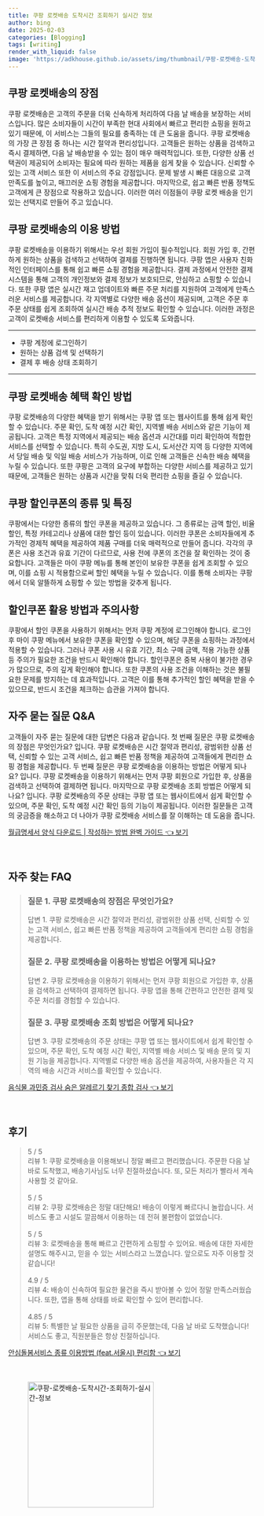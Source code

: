 ```yaml
---
title: 쿠팡 로켓배송 도착시간 조회하기 실시간 정보
author: bing
date: 2025-02-03
categories: [Blogging]
tags: [writing]
render_with_liquid: false
image: 'https://adkhouse.github.io/assets/img/thumbnail/쿠팡-로켓배송-도착시간-조회하기-실시간-정보.webp'
---
```



<h2 id='로켓배송 장점'>쿠팡 로켓배송의 장점</h2>

<p>쿠팡 로켓배송은 고객의 주문을 더욱 신속하게 처리하여 다음 날 배송을 보장하는 서비스입니다. 많은 소비자들이 시간이 부족한 현대 사회에서 빠르고 편리한 쇼핑을 원하고 있기 때문에, 이 서비스는 그들의 필요를 충족하는 데 큰 도움을 줍니다. 쿠팡 로켓배송의 가장 큰 장점 중 하나는 시간 절약과 편리성입니다. 고객들은 원하는 상품을 검색하고 즉시 결제하면, 다음 날 배송받을 수 있는 점이 매우 매력적입니다. 또한, 다양한 상품 선택권이 제공되어 소비자는 필요에 따라 원하는 제품을 쉽게 찾을 수 있습니다. 신뢰할 수 있는 고객 서비스 또한 이 서비스의 주요 강점입니다. 문제 발생 시 빠른 대응으로 고객 만족도를 높이고, 매끄러운 쇼핑 경험을 제공합니다. 마지막으로, 쉽고 빠른 반품 정책도 고객에게 큰 장점으로 작용하고 있습니다. 이러한 여러 이점들이 쿠팡 로켓 배송을 인기 있는 선택지로 만들어 주고 있습니다.</p>

<h2 id='이용 방법'>쿠팡 로켓배송의 이용 방법</h2>

<p>쿠팡 로켓배송을 이용하기 위해서는 우선 회원 가입이 필수적입니다. 회원 가입 후, 간편하게 원하는 상품을 검색하고 선택하여 결제를 진행하면 됩니다. 쿠팡 앱은 사용자 친화적인 인터페이스를 통해 쉽고 빠른 쇼핑 경험을 제공합니다. 결제 과정에서 안전한 결제 시스템을 통해 고객의 개인정보와 결제 정보가 보호되므로, 안심하고 쇼핑할 수 있습니다. 또한 쿠팡 앱은 실시간 재고 업데이트와 빠른 주문 처리를 지원하여 고객에게 만족스러운 서비스를 제공합니다. 각 지역별로 다양한 배송 옵션이 제공되며, 고객은 주문 후 주문 상태를 쉽게 조회하여 실시간 배송 추적 정보도 확인할 수 있습니다. 이러한 과정은 고객이 로켓배송 서비스를 편리하게 이용할 수 있도록 도와줍니다.</p>

<hr />

<ul>
    <li>쿠팡 계정에 로그인하기</li>
    <li>원하는 상품 검색 및 선택하기</li>
    <li>결제 후 배송 상태 조회하기</li>
</ul>

<hr />

<h2 id='혜택 확인 방법'>쿠팡 로켓배송 혜택 확인 방법</h2>

<p>쿠팡 로켓배송의 다양한 혜택을 받기 위해서는 쿠팡 앱 또는 웹사이트를 통해 쉽게 확인할 수 있습니다. 주문 확인, 도착 예정 시간 확인, 지역별 배송 서비스와 같은 기능이 제공됩니다. 고객은 특정 지역에서 제공되는 배송 옵션과 시간대를 미리 확인하여 적합한 서비스를 선택할 수 있습니다. 특히 수도권, 지방 도시, 도서산간 지역 등 다양한 지역에서 당일 배송 및 익일 배송 서비스가 가능하며, 이로 인해 고객들은 신속한 배송 혜택을 누릴 수 있습니다. 또한 쿠팡은 고객의 요구에 부합하는 다양한 서비스를 제공하고 있기 때문에, 고객들은 원하는 상품과 시간을 맞춰 더욱 편리한 쇼핑을 즐길 수 있습니다.</p>

<h2 id='할인 쿠폰 종류'>쿠팡 할인쿠폰의 종류 및 특징</h2>

<p>쿠팡에서는 다양한 종류의 할인 쿠폰을 제공하고 있습니다. 그 종류로는 금액 할인, 비율 할인, 특정 카테고리나 상품에 대한 할인 등이 있습니다. 이러한 쿠폰은 소비자들에게 추가적인 경제적 혜택을 제공하여 제품 구매를 더욱 매력적으로 만들어 줍니다. 각각의 쿠폰은 사용 조건과 유효 기간이 다르므로, 사용 전에 쿠폰의 조건을 잘 확인하는 것이 중요합니다. 고객들은 마이 쿠팡 메뉴를 통해 본인이 보유한 쿠폰을 쉽게 조회할 수 있으며, 이를 쇼핑 시 적용함으로써 할인 혜택을 누릴 수 있습니다. 이를 통해 소비자는 쿠팡에서 더욱 알뜰하게 쇼핑할 수 있는 방법을 갖추게 됩니다.</p>

<h2 id='할인쿠폰 활용 방법'>할인쿠폰 활용 방법과 주의사항</h2>

<p>쿠팡에서 할인 쿠폰을 사용하기 위해서는 먼저 쿠팡 계정에 로그인해야 합니다. 로그인 후 마이 쿠팡 메뉴에서 보유한 쿠폰을 확인할 수 있으며, 해당 쿠폰을 쇼핑하는 과정에서 적용할 수 있습니다. 그러나 쿠폰 사용 시 유효 기간, 최소 구매 금액, 적용 가능한 상품 등 주의가 필요한 조건을 반드시 확인해야 합니다. 할인쿠폰은 중복 사용이 불가한 경우가 많으므로, 주의 깊게 확인해야 합니다. 또한 쿠폰의 사용 조건을 이해하는 것은 불필요한 문제를 방지하는 데 효과적입니다. 고객은 이를 통해 추가적인 할인 혜택을 받을 수 있으므로, 반드시 조건을 체크하는 습관을 가져야 합니다.</p>

<h2 id='FAQ'>자주 묻는 질문 Q&A</h2>

<p>고객들이 자주 묻는 질문에 대한 답변은 다음과 같습니다. 첫 번째 질문은 쿠팡 로켓배송의 장점은 무엇인가요? 입니다. 쿠팡 로켓배송은 시간 절약과 편리성, 광범위한 상품 선택, 신뢰할 수 있는 고객 서비스, 쉽고 빠른 반품 정책을 제공하여 고객들에게 편리한 쇼핑 경험을 제공합니다. 두 번째 질문은 쿠팡 로켓배송을 이용하는 방법은 어떻게 되나요? 입니다. 쿠팡 로켓배송을 이용하기 위해서는 먼저 쿠팡 회원으로 가입한 후, 상품을 검색하고 선택하여 결제하면 됩니다. 마지막으로 쿠팡 로켓배송 조회 방법은 어떻게 되나요? 입니다. 쿠팡 로켓배송의 주문 상태는 쿠팡 앱 또는 웹사이트에서 쉽게 확인할 수 있으며, 주문 확인, 도착 예정 시간 확인 등의 기능이 제공됩니다. 이러한 질문들은 고객의 궁금증을 해소하고 더 나아가 쿠팡 로켓배송 서비스를 잘 이해하는 데 도움을 줍니다.</p>


<p><a class="click-button" title="월급명세서 양식 다운로드 | 작성하는 방법 완벽 가이드" href="https://adkhouse.github.io/posts/%EC%9B%94%EA%B8%89%EB%AA%85%EC%84%B8%EC%84%9C-%EC%96%91%EC%8B%9D-%EB%8B%A4%EC%9A%B4%EB%A1%9C%EB%93%9C-%EC%9E%91%EC%84%B1%ED%95%98%EB%8A%94-%EB%B0%A9%EB%B2%95-%EC%99%84%EB%B2%BD-%EA%B0%80%EC%9D%B4%EB%93%9C/" rel="dofollow">월급명세서 양식 다운로드 | 작성하는 방법 완벽 가이드 👈 보기</a></p><br>
<h2 id='자주_찾는_FAQ'>자주 찾는 FAQ</h2>
<div itemscope="" itemtype="https://schema.org/FAQPage">
<blockquote>
<div itemscope="" itemprop="mainEntity" itemtype="https://schema.org/Question">
<h3 itemprop="name">질문 1. 쿠팡 로켓배송의 장점은 무엇인가요?</h3>
<div itemscope="" itemprop="acceptedAnswer" itemtype="https://schema.org/Answer">
<span itemprop="text">
<p>답변 1. 쿠팡 로켓배송은 시간 절약과 편리성, 광범위한 상품 선택, 신뢰할 수 있는 고객 서비스, 쉽고 빠른 반품 정책을 제공하여 고객들에게 편리한 쇼핑 경험을 제공합니다.</p>
</span>
</div>
</div>
<div itemscope="" itemprop="mainEntity" itemtype="https://schema.org/Question">
<h3 itemprop="name">질문 2. 쿠팡 로켓배송을 이용하는 방법은 어떻게 되나요?</h3>
<div itemscope="" itemprop="acceptedAnswer" itemtype="https://schema.org/Answer">
<span itemprop="text">
<p>답변 2. 쿠팡 로켓배송을 이용하기 위해서는 먼저 쿠팡 회원으로 가입한 후, 상품을 검색하고 선택하여 결제하면 됩니다. 쿠팡 앱을 통해 간편하고 안전한 결제 및 주문 처리를 경험할 수 있습니다.</p>
</span>
</div>
</div>
<div itemscope="" itemprop="mainEntity" itemtype="https://schema.org/Question">
<h3 itemprop="name">질문 3. 쿠팡 로켓배송 조회 방법은 어떻게 되나요?</h3>
<div itemscope="" itemprop="acceptedAnswer" itemtype="https://schema.org/Answer">
<span itemprop="text">
<p>답변 3. 쿠팡 로켓배송의 주문 상태는 쿠팡 앱 또는 웹사이트에서 쉽게 확인할 수 있으며, 주문 확인, 도착 예정 시간 확인, 지역별 배송 서비스 및 배송 문의 및 지원 기능을 제공합니다. 지역별로 다양한 배송 옵션을 제공하여, 사용자들은 각 지역의 배송 시간과 서비스를 확인할 수 있습니다.</p>
</span>
</div>
</div>
</blockquote>
</div>
<p><a class="click-button" title="음식물 과민증 검사 숨은 알레르기 찾기 종합 검사" href="https://adkhouse.github.io/posts/%EC%9D%8C%EC%8B%9D%EB%AC%BC-%EA%B3%BC%EB%AF%BC%EC%A6%9D-%EA%B2%80%EC%82%AC-%EC%88%A8%EC%9D%80-%EC%95%8C%EB%A0%88%EB%A5%B4%EA%B8%B0-%EC%B0%BE%EA%B8%B0-%EC%A2%85%ED%95%A9-%EA%B2%80%EC%82%AC/" rel="dofollow">음식물 과민증 검사 숨은 알레르기 찾기 종합 검사 👈 보기</a></p><br>
<h2 id='후기'>후기</h2>
<div itemscope itemtype="https://schema.org/Product">
  <blockquote>
  <div itemprop="review" itemscope itemtype="https://schema.org/Review">
      <div itemprop="reviewRating" itemscope itemtype="https://schema.org/Rating"> <span itemprop="ratingValue">5</span> / <span itemprop="bestRating">5</span> </div>
      <span itemprop="reviewBody">리뷰 1: 쿠팡 로켓배송을 이용해보니 정말 빠르고 편리했습니다. 주문한 다음 날 바로 도착했고, 배송기사님도 너무 친절하셨습니다. 또, 모든 처리가 빨라서 계속 사용할 것 같아요.</span>
  </div>
  <br>
  <div itemprop="review" itemscope itemtype="https://schema.org/Review">
      <div itemprop="reviewRating" itemscope itemtype="https://schema.org/Rating"> <span itemprop="ratingValue">5</span> / <span itemprop="bestRating">5</span> </div>
      <span itemprop="reviewBody">리뷰 2: 쿠팡 로켓배송은 정말 대단해요! 배송이 이렇게 빠르다니 놀랍습니다. 서비스도 좋고 시설도 깔끔해서 이용하는 데 전혀 불편함이 없었습니다.</span>
  </div>
  <br>
  <div itemprop="review" itemscope itemtype="https://schema.org/Review">
      <div itemprop="reviewRating" itemscope itemtype="https://schema.org/Rating"> <span itemprop="ratingValue">5</span> / <span itemprop="bestRating">5</span> </div>
      <span itemprop="reviewBody">리뷰 3: 로켓배송을 통해 빠르고 간편하게 쇼핑할 수 있어요. 배송에 대한 자세한 설명도 해주시고, 믿을 수 있는 서비스라고 느꼈습니다. 앞으로도 자주 이용할 것 같습니다!</span>
  </div>
  <br>
  <div itemprop="review" itemscope itemtype="https://schema.org/Review">
      <div itemprop="reviewRating" itemscope itemtype="https://schema.org/Rating"> <span itemprop="ratingValue">4.9</span> / <span itemprop="bestRating">5</span> </div>
      <span itemprop="reviewBody">리뷰 4: 배송이 신속하여 필요한 물건을 즉시 받아볼 수 있어 정말 만족스러웠습니다. 또한, 앱을 통해 상태를 바로 확인할 수 있어 편리합니다.</span>
  </div>
  <br>
  <div itemprop="review" itemscope itemtype="https://schema.org/Review">
      <div itemprop="reviewRating" itemscope itemtype="https://schema.org/Rating"> <span itemprop="ratingValue">4.85</span> / <span itemprop="bestRating">5</span> </div>
      <span itemprop="reviewBody">리뷰 5: 특별한 날 필요한 상품을 급히 주문했는데, 다음 날 바로 도착했습니다! 서비스도 좋고, 직원분들은 항상 친절하십니다.</span>
  </div>
  </blockquote>
</div>
<p><a class="click-button" title="안심돌봄서비스 종류 이용방법 (feat.서울시) 편리함" href="https://adkhouse.github.io/posts/%EC%95%88%EC%8B%AC%EB%8F%8C%EB%B4%84%EC%84%9C%EB%B9%84%EC%8A%A4-%EC%A2%85%EB%A5%98-%EC%9D%B4%EC%9A%A9%EB%B0%A9%EB%B2%95-(feat.%EC%84%9C%EC%9A%B8%EC%8B%9C)-%ED%8E%B8%EB%A6%AC%ED%95%A8/" rel="dofollow">안심돌봄서비스 종류 이용방법 (feat.서울시) 편리함 👈 보기</a></p><br>
<figure class="image"><img src="https://adkhouse.github.io/assets/img/thumbnail/쿠팡-로켓배송-도착시간-조회하기-실시간-정보.webp" alt="쿠팡-로켓배송-도착시간-조회하기-실시간-정보" width="256" height="256"></figure>